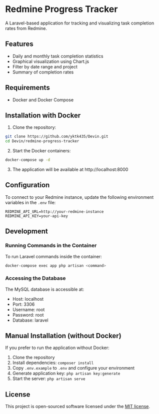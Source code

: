 # Redmine Progress Tracker

A Laravel-based application for tracking and visualizing task completion rates from Redmine.

## Features

- Daily and monthly task completion statistics
- Graphical visualization using Chart.js
- Filter by date range and project
- Summary of completion rates

## Requirements

- Docker and Docker Compose

## Installation with Docker

1. Clone the repository:
```bash
git clone https://github.com/yktk435/Devin.git
cd Devin/redmine-progress-tracker
```

2. Start the Docker containers:
```bash
docker-compose up -d
```

3. The application will be available at http://localhost:8000

## Configuration

To connect to your Redmine instance, update the following environment variables in the `.env` file:

```
REDMINE_API_URL=http://your-redmine-instance
REDMINE_API_KEY=your-api-key
```

## Development

### Running Commands in the Container

To run Laravel commands inside the container:

```bash
docker-compose exec app php artisan <command>
```

### Accessing the Database

The MySQL database is accessible at:
- Host: localhost
- Port: 3306
- Username: root
- Password: root
- Database: laravel

## Manual Installation (without Docker)

If you prefer to run the application without Docker:

1. Clone the repository
2. Install dependencies: `composer install`
3. Copy `.env.example` to `.env` and configure your environment
4. Generate application key: `php artisan key:generate`
5. Start the server: `php artisan serve`

## License

This project is open-sourced software licensed under the [MIT license](https://opensource.org/licenses/MIT).
